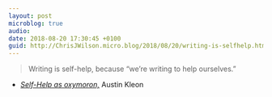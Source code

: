 ```yaml
---
layout: post
microblog: true
audio: 
date: 2018-08-20 17:30:45 +0100
guid: http://ChrisJWilson.micro.blog/2018/08/20/writing-is-selfhelp.html
---
```

> Writing is self-help, because “we’re writing to help ourselves.”
- _[Self-Help as oxymoron,](https://austinkleon.com/2018/08/19/self-help-as-oxymoron/)_ Austin Kleon
